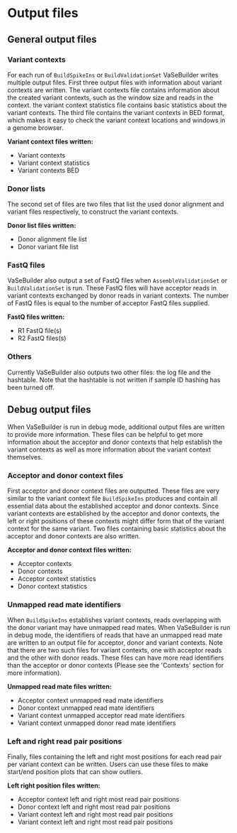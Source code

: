 # Output files

## General output files

### Variant contexts
For each run of ```BuildSpikeIns``` or ```BuildValidationSet``` VaSeBuilder writes multiple output files. First three output files with information about variant contexts are written. The variant contexts file contains information about the created variant contexts, such as the window size and reads in the context. the variant context statistics file contains basic statistics about the variant contexts. The third file contains the variant contexts in BED format, which makes it easy to check the variant context locations and windows in a genome browser.

__Variant context files written:__
* Variant contexts
* Variant context statistics
* Variant contexts BED

### Donor lists
The second set of files are two files that list the used donor alignment and variant files respectively, to construct the variant contexts.

__Donor list files written:__
* Donor alignment file list
* Donor variant file list

### FastQ files
VaSeBuilder also output a set of FastQ files when ```AssembleValidationSet``` or ```BuildValidationSet``` is run. These FastQ files will have acceptor reads in variant contexts exchanged by donor reads in variant contexts. The number of FastQ files is equal to the number of acceptor FastQ files supplied.

__FastQ files written:__
* R1 FastQ file(s)
* R2 FastQ files(s)

### Others
Currently VaSeBuilder also outputs two other files: the log file and the hashtable. Note that the hashtable is not written if sample ID hashing has been turned off.


## Debug output files
When VaSeBuilder is run in debug mode, additional output files are written to provide more information. These files can be helpful to get more information about the acceptor and donor contexts that help establish the variant contexts as well as more information about the variant context themselves.

### Acceptor and donor context files
First acceptor and donor context files are outputted. These files are very similar to the variant context file ```BuildSpikeIns``` produces and contain all essential data about the established acceptor and donor contexts. Since variant contexts are established by the acceptor and donor contexts, the left or right positions of these contexts might differ form that of the variant context for the same variant. Two files containing basic statistics about the acceptor and donor contexts are also written.

__Acceptor and donor context files written:__
* Acceptor contexts
* Donor contexts
* Acceptor context statistics
* Donor context statistics


### Unmapped read mate identifiers
When ```BuildSpikeIns``` establishes variant contexts, reads overlapping with the donor variant may have unmapped read mates. When VaSeBuilder is run in debug mode, the identifiers of reads that have an unmapped read mate are written to an output file for acceptor, donor and variant contexts. Note that there are two such files for variant contexts, one with acceptor reads and the other with donor reads. These files can have more read identifiers than the acceptor or donor contexts (Please see the 'Contexts' section for more information).

__Unmapped read mate files written:__
* Acceptor context unmapped read mate identifiers
* Donor context unmapped read mate identifiers
* Variant context unmapped acceptor read mate identifiers
* Variant context unmapped donor read mate identifiers


### Left and right read pair positions
Finally, files containing the left and right most positions for each read pair per variant context can be written. Users can use these files to make start/end position plots that can show outliers.

__Left right position files written:__
* Acceptor context left and right most read pair positions
* Donor context left and right most read pair positions
* Variant context left and right most read pair positions
* Variant context left and right most read pair positions

